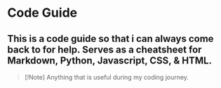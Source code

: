 # Code Guide
## This is a code guide so that i can always come back to for help. Serves as a cheatsheet for Markdown, Python, Javascript, CSS, & HTML.
>[!Note] Anything that is useful during my coding journey.
